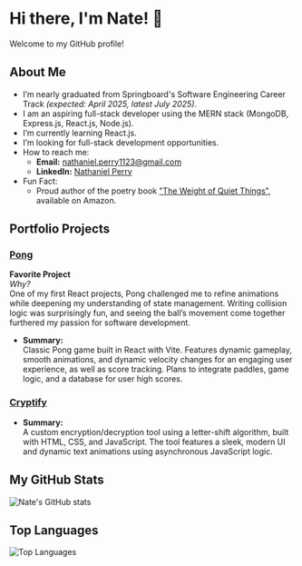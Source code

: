 # Hi there, I'm Nate! 👋

Welcome to my GitHub profile!

## About Me
- I’m nearly graduated from Springboard's Software Engineering Career Track _(expected: April 2025, latest July 2025)_.
- I am an aspiring full-stack developer using the MERN stack (MongoDB, Express.js, React.js, Node.js).
- I’m currently learning React.js.
- I’m looking for full-stack development opportunities.
- How to reach me:
    - **Email:** [nathaniel.perry1123@gmail.com](mailto:nathaniel.perry1123@gmail.com)
    - **LinkedIn:** [Nathaniel Perry](https://www.linkedin.com/in/nathaniel-perry-646bb4326)
- Fun Fact:
    - Proud author of the poetry book ["The Weight of Quiet Things"](https://a.co/d/0tqders), available on Amazon.

## Portfolio Projects

### [Pong](https://github.com/natep1123/Pong)

**Favorite Project**  
_Why?_  
One of my first React projects, Pong challenged me to refine animations while deepening my understanding of state management. Writing collision logic was surprisingly fun, and seeing the ball’s movement come together furthered my passion for software development.

- **Summary:**  
  Classic Pong game built in React with Vite. Features dynamic gameplay, smooth animations, and dynamic velocity changes for an engaging user experience, as well as score tracking. Plans to integrate paddles, game logic, and a database for user high scores.

### [Cryptify](https://github.com/natep1123/Cryptify)

- **Summary:**  
  A custom encryption/decryption tool using a letter-shift algorithm, built with HTML, CSS, and JavaScript. The tool features a sleek, modern UI and dynamic text animations using asynchronous JavaScript logic.



## My GitHub Stats
![Nate's GitHub stats](https://github-readme-stats.vercel.app/api?username=natep1123&show_icons=true&theme=radical)

## Top Languages
![Top Languages](https://github-readme-stats.vercel.app/api/top-langs/?username=natep1123&theme=radical&layout=compact)



